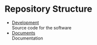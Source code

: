 # Repository Structure

- [Development](../Development)  
  Source code for the software
- [Documents](../Documents)  
  Documentation
